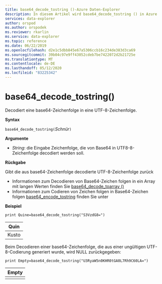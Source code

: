 ```yaml
---
title: base64_decode_tostring ()-Azure Daten-Explorer
description: In diesem Artikel wird base64_decode_tostring () in Azure Daten-Explorer beschrieben.
services: data-explorer
author: orspod
ms.author: orspodek
ms.reviewer: rkarlin
ms.service: data-explorer
ms.topic: reference
ms.date: 06/22/2019
ms.openlocfilehash: d2e1c5dbb845e67a5306ccb16c234de383d3ca69
ms.sourcegitcommit: 39b04c97e9ff43052cdeb7be7422072d2b21725e
ms.translationtype: MT
ms.contentlocale: de-DE
ms.lasthandoff: 05/12/2020
ms.locfileid: "83225342"
---
```

# <a name="base64_decode_tostring"></a>base64_decode_tostring()

Decodiert eine base64-Zeichenfolge in eine UTF-8-Zeichenfolge.

**Syntax**

`base64_decode_tostring(`*Schnür*`)`

**Argumente**

* *String*: die Eingabe Zeichenfolge, die von Base64 in UTF8-8-Zeichenfolge decodiert werden soll.

**Rückgabe**

Gibt die aus base64-Zeichenfolge decodierte UTF-8-Zeichenfolge zurück

* Informationen zum Decodieren von Base64-Zeichen folgen in ein Array mit langen Werten finden Sie [base64_decode_toarray ()](base64_decode_toarrayfunction.md)
* Informationen zum Codieren von Zeichen folgen in Base64-Zeichen folgen [base64_encode_tostring](base64_encode_tostringfunction.md) finden Sie unter

**Beispiel**

<!-- csl: https://help.kusto.windows.net:443/Samples -->
```kusto
print Quine=base64_decode_tostring("S3VzdG8=")
```

|Quin|
|-----|
|Kusto|

Beim Decodieren einer base64-Zeichenfolge, die aus einer ungültigen UTF-8-Codierung generiert wurde, wird NULL zurückgegeben:

<!-- csl: https://help.kusto.windows.net:443/Samples -->
```kusto
print Empty=base64_decode_tostring("U3RyaW5n0KHR0tGA0L7Rh9C60LA=")
```

|Empty|
|-----|
||

